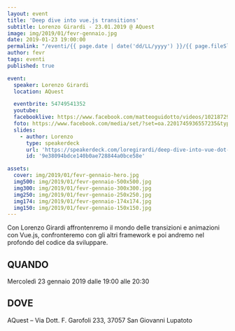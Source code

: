 ```yaml
---
layout: event
title: 'Deep dive into vue.js transitions'
subtitle: Lorenzo Girardi - 23.01.2019 @ AQuest
image: img/2019/01/fevr-gennaio.jpg
date: 2019-01-23 19:00:00
permalink: "/eventi/{{ page.date | date('dd/LL/yyyy') }}/{{ page.fileSlug | slug }}/index.html"
author: fevr
tags: eventi
published: true

event:
  speaker: Lorenzo Girardi
  location: AQuest

  eventbrite: 54749541352
  youtube:
  facebooklive: https://www.facebook.com/matteoguidotto/videos/10218729831980817/
  foto: https://www.facebook.com/media/set/?set=oa.2201745936557235&type=3
  slides:
    - author: Lorenzo
      type: speakerdeck
      url: 'https://speakerdeck.com/loregirardi/deep-dive-into-vue-dot-js-transitions'
      id: '9e38094bdce140b0ae728844a0bce58e'

assets:
  cover: img/2019/01/fevr-gennaio-hero.jpg
  img500: img/2019/01/fevr-gennaio-500x500.jpg
  img300: img/2019/01/fevr-gennaio-300x300.jpg
  img250: img/2019/01/fevr-gennaio-250x250.jpg
  img174: img/2019/01/fevr-gennaio-174x174.jpg
  img150: img/2019/01/fevr-gennaio-150x150.jpg
---
```


Con Lorenzo Girardi affrontenremo il mondo delle transizioni e animazioni con Vue.js, confronteremo con gli altri framework e poi andremo nel profondo del codice da sviluppare.

## QUANDO

Mercoledì 23 gennaio 2019 dalle 19:00 alle 20:30

## DOVE

AQuest – Via Dott. F. Garofoli 233, 37057 San Giovanni Lupatoto
